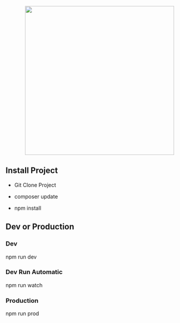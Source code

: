 <p align="center"><img src="https://res.cloudinary.com/dtfbvvkyp/image/upload/v1566331377/laravel-logolockup-cmyk-red.svg" width="400"></p>

## Install Project

- Git Clone Project

- composer update

- npm install

## Dev or Production

### Dev
  npm run dev

### Dev Run Automatic
  npm run watch

### Production
  npm run prod

